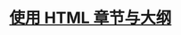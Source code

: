 # [使用 HTML 章节与大纲](https://developer.mozilla.org/zh-CN/docs/Web/Guide/HTML/Sections_and_Outlines_of_an_HTML5_document)